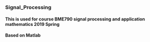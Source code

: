 ### Signal_Processing
#### This is used for course BME790 signal processing and application mathematics 2019 Spring
#### Based on Matlab
